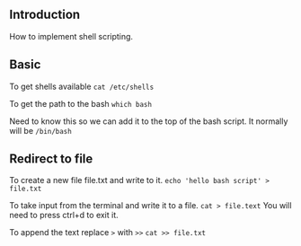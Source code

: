 ## Introduction
How to implement shell scripting.


## Basic
To get shells available
`cat /etc/shells`

To get the path to the bash
`which bash`

Need to know this so we can add it to the top of the bash script.
It normally will be `/bin/bash`


## Redirect to file

To create a new file file.txt and write to it.
`echo 'hello bash script' > file.txt`

To take input from the terminal and write it to a file.
`cat > file.text`
You will need to press ctrl+d to exit it.

To append the text replace `>` with `>>`
`cat >> file.txt`

